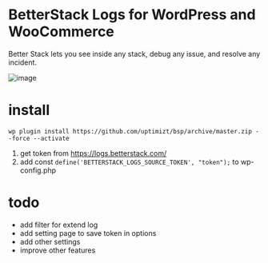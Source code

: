 # BetterStack Logs for WordPress and WooCommerce

Better Stack lets you see inside any stack, debug any issue, and resolve any incident.

![image](https://github.com/uptimizt/bsp/assets/1852897/e9a7bf93-54ef-4378-8b61-d48da307a8a4)


# install
```
wp plugin install https://github.com/uptimizt/bsp/archive/master.zip --force --activate
```

1. get token from https://logs.betterstack.com/
2. add const `define('BETTERSTACK_LOGS_SOURCE_TOKEN', "token");` to wp-config.php


# todo
- add filter for extend log
- add setting page to save token in options
- add other settings
- improve other features
